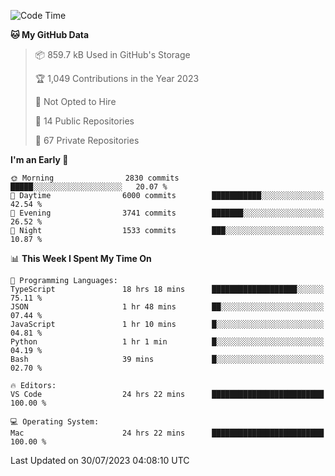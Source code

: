 <!--START_SECTION:waka-->
![Code Time](http://img.shields.io/badge/Code%20Time-4%2C395%20hrs%202%20mins-blue)

**🐱 My GitHub Data** 

> 📦 859.7 kB Used in GitHub's Storage 
 > 
> 🏆 1,049 Contributions in the Year 2023
 > 
> 🚫 Not Opted to Hire
 > 
> 📜 14 Public Repositories 
 > 
> 🔑 67 Private Repositories 
 > 
**I'm an Early 🐤** 

```text
🌞 Morning                2830 commits        █████░░░░░░░░░░░░░░░░░░░░   20.07 % 
🌆 Daytime                6000 commits        ███████████░░░░░░░░░░░░░░   42.54 % 
🌃 Evening                3741 commits        ███████░░░░░░░░░░░░░░░░░░   26.52 % 
🌙 Night                  1533 commits        ███░░░░░░░░░░░░░░░░░░░░░░   10.87 % 
```


📊 **This Week I Spent My Time On** 

```text
💬 Programming Languages: 
TypeScript               18 hrs 18 mins      ███████████████████░░░░░░   75.11 % 
JSON                     1 hr 48 mins        ██░░░░░░░░░░░░░░░░░░░░░░░   07.44 % 
JavaScript               1 hr 10 mins        █░░░░░░░░░░░░░░░░░░░░░░░░   04.81 % 
Python                   1 hr 1 min          █░░░░░░░░░░░░░░░░░░░░░░░░   04.19 % 
Bash                     39 mins             █░░░░░░░░░░░░░░░░░░░░░░░░   02.70 % 

🔥 Editors: 
VS Code                  24 hrs 22 mins      █████████████████████████   100.00 % 

💻 Operating System: 
Mac                      24 hrs 22 mins      █████████████████████████   100.00 % 
```


 Last Updated on 30/07/2023 04:08:10 UTC
<!--END_SECTION:waka-->

